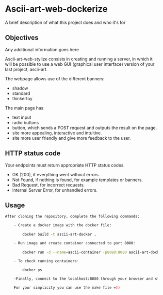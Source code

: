 
# Ascii-art-web-dockerize

A brief description of what this project does and who it's for


## Objectives

Any additional information goes here

Ascii-art-web-stylize consists in creating and running a server, in which it will be possible to use a web GUI (graphical user interface) version of your last project, ascii-art.

The webpage allows use of the different banners:

- shadow
- standard
- thinkertoy

The main page has:
- text input
- radio buttons
- button, which sends a POST request and outputs the result on the page.
- site more appealing, interactive and intuitive.
- site more user friendly and give more feedback to the user.

## HTTP status code

Your endpoints must return appropriate HTTP status codes.
- OK (200), if everything went without errors.
- Not Found, if nothing is found, for example templates or banners.
- Bad Request, for incorrect requests.
- Internal Server Error, for unhandled errors.


## Usage 

```bash
After cloning the repository, complete the following commands:

    - Create a docker image with the docker file:
        
        docker build -t ascii-art-docker .

    - Run image and create container connected to port 8080:
        
        docker run -d --name=ascii-container -p8080:8080 ascii-art-docker

    - To check running containers:
        
        docker ps

    -Finally, connect to the localhost:8080 through your browser and start using the static website.

    For your simplicity you can use the make file =))
```


